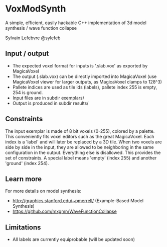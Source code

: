 # VoxModSynth
A simple, efficient, easily hackable C++ implementation of 3d model synthesis / wave function collapse

Sylvain Lefebvre 
@sylefeb

## Input / output

- The expected voxel format for inputs is '.slab.vox' as exported by MagicaVoxel
- The output (.slab.vox) can be directly imported into MagicaVoxel (use MagicaVoxel viewer for larger outputs, as MagicaVoxel clamps to 128^3)
- Pallete indices are used as tile ids (labels), pallete index 255 is empty, 254 is ground.
- Input files are in subdir exemplars/
- Output is produced in subdir results/

## Constraints

The input exemplar is made of 8 bit voxels (0-255), colored by a palette. This conveniently fits voxel editors such as the great MagicaVoxel. Each index is a 'label' and will later be replaced by a 3D tile. When two voxels are side by side in the input, they are allowed to be neighboring in the same configuration in the output. Everything else is disallowed. This provides the set of constraints. A special label means 'empty' (index 255) and another 'ground' (index 254).

## Learn more

For more details on model synthesis:
- http://graphics.stanford.edu/~pmerrell/ (Example-Based Model Synthesis)
- https://github.com/mxgmn/WaveFunctionCollapse
 
## Limitations
- All labels are currently equiprobable (will be updated soon)
